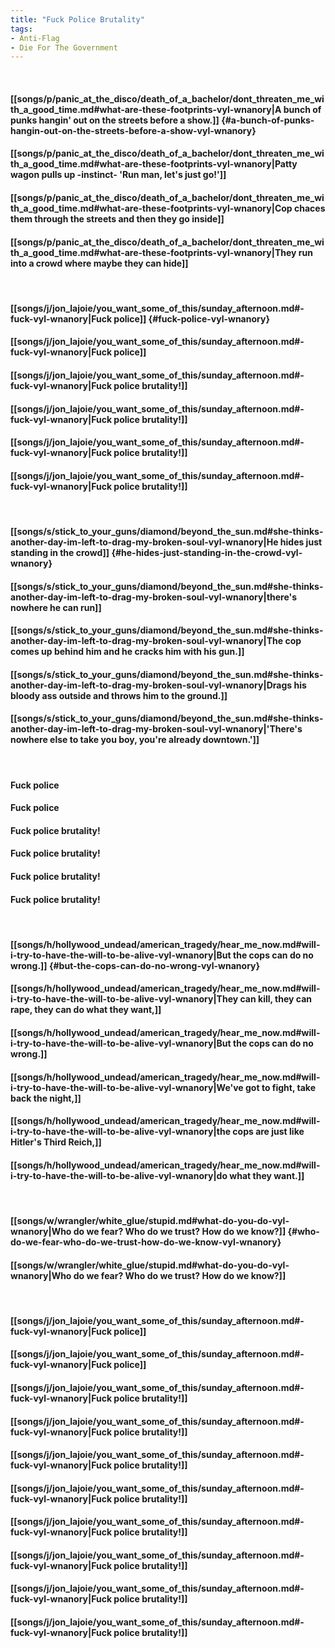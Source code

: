 ```yaml
---
title: "Fuck Police Brutality"
tags:
- Anti-Flag
- Die For The Government
---
```

&nbsp;
#### [[songs/p/panic_at_the_disco/death_of_a_bachelor/dont_threaten_me_with_a_good_time.md#what-are-these-footprints-vyl-wnanory|A bunch of punks hangin' out on the streets before a show.]] {#a-bunch-of-punks-hangin-out-on-the-streets-before-a-show-vyl-wnanory}
#### [[songs/p/panic_at_the_disco/death_of_a_bachelor/dont_threaten_me_with_a_good_time.md#what-are-these-footprints-vyl-wnanory|Patty wagon pulls up -instinct- 'Run man, let's just go!']]
#### [[songs/p/panic_at_the_disco/death_of_a_bachelor/dont_threaten_me_with_a_good_time.md#what-are-these-footprints-vyl-wnanory|Cop chaces them through the streets and then they go inside]]
#### [[songs/p/panic_at_the_disco/death_of_a_bachelor/dont_threaten_me_with_a_good_time.md#what-are-these-footprints-vyl-wnanory|They run into a crowd where maybe they can hide]]
&nbsp;
#### [[songs/j/jon_lajoie/you_want_some_of_this/sunday_afternoon.md#-fuck-vyl-wnanory|Fuck police]] {#fuck-police-vyl-wnanory}
#### [[songs/j/jon_lajoie/you_want_some_of_this/sunday_afternoon.md#-fuck-vyl-wnanory|Fuck police]]
#### [[songs/j/jon_lajoie/you_want_some_of_this/sunday_afternoon.md#-fuck-vyl-wnanory|Fuck police brutality!]]
#### [[songs/j/jon_lajoie/you_want_some_of_this/sunday_afternoon.md#-fuck-vyl-wnanory|Fuck police brutality!]]
#### [[songs/j/jon_lajoie/you_want_some_of_this/sunday_afternoon.md#-fuck-vyl-wnanory|Fuck police brutality!]]
#### [[songs/j/jon_lajoie/you_want_some_of_this/sunday_afternoon.md#-fuck-vyl-wnanory|Fuck police brutality!]]
&nbsp;
#### [[songs/s/stick_to_your_guns/diamond/beyond_the_sun.md#she-thinks-another-day-im-left-to-drag-my-broken-soul-vyl-wnanory|He hides just standing in the crowd]] {#he-hides-just-standing-in-the-crowd-vyl-wnanory}
#### [[songs/s/stick_to_your_guns/diamond/beyond_the_sun.md#she-thinks-another-day-im-left-to-drag-my-broken-soul-vyl-wnanory|there's nowhere he can run]]
#### [[songs/s/stick_to_your_guns/diamond/beyond_the_sun.md#she-thinks-another-day-im-left-to-drag-my-broken-soul-vyl-wnanory|The cop comes up behind him and he cracks him with his gun.]]
#### [[songs/s/stick_to_your_guns/diamond/beyond_the_sun.md#she-thinks-another-day-im-left-to-drag-my-broken-soul-vyl-wnanory|Drags his bloody ass outside and throws him to the ground.]]
#### [[songs/s/stick_to_your_guns/diamond/beyond_the_sun.md#she-thinks-another-day-im-left-to-drag-my-broken-soul-vyl-wnanory|'There's nowhere else to take you boy, you're already downtown.']]
&nbsp;
#### Fuck police
#### Fuck police
#### Fuck police brutality!
#### Fuck police brutality!
#### Fuck police brutality!
#### Fuck police brutality!
&nbsp;
#### [[songs/h/hollywood_undead/american_tragedy/hear_me_now.md#will-i-try-to-have-the-will-to-be-alive-vyl-wnanory|But the cops can do no wrong.]] {#but-the-cops-can-do-no-wrong-vyl-wnanory}
#### [[songs/h/hollywood_undead/american_tragedy/hear_me_now.md#will-i-try-to-have-the-will-to-be-alive-vyl-wnanory|They can kill, they can rape, they can do what they want,]]
#### [[songs/h/hollywood_undead/american_tragedy/hear_me_now.md#will-i-try-to-have-the-will-to-be-alive-vyl-wnanory|But the cops can do no wrong.]]
#### [[songs/h/hollywood_undead/american_tragedy/hear_me_now.md#will-i-try-to-have-the-will-to-be-alive-vyl-wnanory|We've got to fight, take back the night,]]
#### [[songs/h/hollywood_undead/american_tragedy/hear_me_now.md#will-i-try-to-have-the-will-to-be-alive-vyl-wnanory|the cops are just like Hitler's Third Reich,]]
#### [[songs/h/hollywood_undead/american_tragedy/hear_me_now.md#will-i-try-to-have-the-will-to-be-alive-vyl-wnanory|do what they want.]]
&nbsp;
#### [[songs/w/wrangler/white_glue/stupid.md#what-do-you-do-vyl-wnanory|Who do we fear? Who do we trust? How do we know?]] {#who-do-we-fear-who-do-we-trust-how-do-we-know-vyl-wnanory}
#### [[songs/w/wrangler/white_glue/stupid.md#what-do-you-do-vyl-wnanory|Who do we fear? Who do we trust? How do we know?]]
&nbsp;
#### [[songs/j/jon_lajoie/you_want_some_of_this/sunday_afternoon.md#-fuck-vyl-wnanory|Fuck police]]
#### [[songs/j/jon_lajoie/you_want_some_of_this/sunday_afternoon.md#-fuck-vyl-wnanory|Fuck police]]
#### [[songs/j/jon_lajoie/you_want_some_of_this/sunday_afternoon.md#-fuck-vyl-wnanory|Fuck police brutality!]]
#### [[songs/j/jon_lajoie/you_want_some_of_this/sunday_afternoon.md#-fuck-vyl-wnanory|Fuck police brutality!]]
#### [[songs/j/jon_lajoie/you_want_some_of_this/sunday_afternoon.md#-fuck-vyl-wnanory|Fuck police brutality!]]
#### [[songs/j/jon_lajoie/you_want_some_of_this/sunday_afternoon.md#-fuck-vyl-wnanory|Fuck police brutality!]]
#### [[songs/j/jon_lajoie/you_want_some_of_this/sunday_afternoon.md#-fuck-vyl-wnanory|Fuck police brutality!]]
#### [[songs/j/jon_lajoie/you_want_some_of_this/sunday_afternoon.md#-fuck-vyl-wnanory|Fuck police brutality!]]
#### [[songs/j/jon_lajoie/you_want_some_of_this/sunday_afternoon.md#-fuck-vyl-wnanory|Fuck police brutality!]]
#### [[songs/j/jon_lajoie/you_want_some_of_this/sunday_afternoon.md#-fuck-vyl-wnanory|Fuck police brutality!]]
